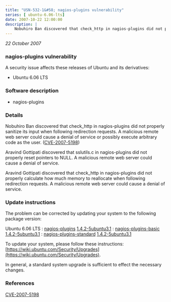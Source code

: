 ```yaml
---
title: "USN-532-1&#58; nagios-plugins vulnerability"
series: [ ubuntu-6.06-lts]
date: 2007-10-22 12:00:00
description: |
    Nobuhiro Ban discovered that check_http in nagios-plugins did not properly sanitize its input when following redirection requests. A malicious remote web server could cause a denial of service or possibly execute arbitrary code as the user. ([CVE-2007-5198](http://people.ubuntu.com/~ubuntu-security/cve/CVE-2007-5198))
--- 
```

 
 

*22 October 2007*

### nagios-plugins vulnerability

A security issue affects these releases of Ubuntu and its derivatives:

* Ubuntu 6.06 LTS

### Software description

* nagios-plugins 

### Details

Nobuhiro Ban discovered that check_http in nagios-plugins did not properly sanitize its input when following redirection requests. A malicious remote web server could cause a denial of service or possibly execute arbitrary code as the user. ([CVE-2007-5198](http://people.ubuntu.com/~ubuntu-security/cve/CVE-2007-5198))

Aravind Gottipati discovered that sslutils.c in nagios-plugins did not properly reset pointers to NULL. A malicious remote web server could cause a denial of service.

Aravind Gottipati discovered that check_http in nagios-plugins did not properly calculate how much memory to reallocate when following redirection requests. A malicious remote web server could cause a denial of service. 

### Update instructions

The problem can be corrected by updating your system to the following package version:

Ubuntu 6.06 LTS
 : [nagios-plugins](https://launchpad.net/ubuntu/+source/nagios-plugins) <span> [1.4.2-5ubuntu3.1](https://launchpad.net/ubuntu/+source/nagios-plugins/1.4.2-5ubuntu3.1) </span> 
 : [nagios-plugins-basic](https://launchpad.net/ubuntu/+source/nagios-plugins) <span> [1.4.2-5ubuntu3.1](https://launchpad.net/ubuntu/+source/nagios-plugins/1.4.2-5ubuntu3.1) </span> 
 : [nagios-plugins-standard](https://launchpad.net/ubuntu/+source/nagios-plugins) <span> [1.4.2-5ubuntu3.1](https://launchpad.net/ubuntu/+source/nagios-plugins/1.4.2-5ubuntu3.1) </span> 

To update your system, please follow these instructions: [https://wiki.ubuntu.com/Security/Upgrades](https://wiki.ubuntu.com/Security/Upgrades).

In general, a standard system upgrade is sufficient to effect the necessary changes. 

### References

 
 [CVE-2007-5198](http://people.ubuntu.com/~ubuntu-security/cve/CVE-2007-5198)
 


